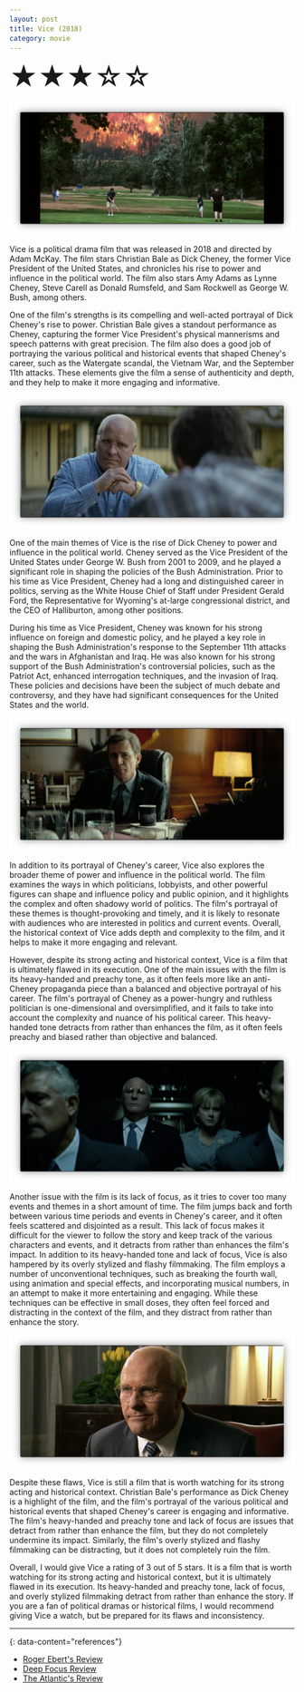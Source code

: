 ```yaml
---
layout: post
title: Vice (2018)
category: movie
---
```

<font size=7>★★★☆☆</font>

![img](https://raw.githubusercontent.com/abadari3/abadari3.github.io/master/_images/vice5.png)

Vice is a political drama film that was released in 2018 and directed by Adam McKay. The film stars Christian Bale as Dick Cheney, the former Vice President of the United States, and chronicles his rise to power and influence in the political world. The film also stars Amy Adams as Lynne Cheney, Steve Carell as Donald Rumsfeld, and Sam Rockwell as George W. Bush, among others.

One of the film's strengths is its compelling and well-acted portrayal of Dick Cheney's rise to power. Christian Bale gives a standout performance as Cheney, capturing the former Vice President's physical mannerisms and speech patterns with great precision. The film also does a good job of portraying the various political and historical events that shaped Cheney's career, such as the Watergate scandal, the Vietnam War, and the September 11th attacks. These elements give the film a sense of authenticity and depth, and they help to make it more engaging and informative.

<img src="https://raw.githubusercontent.com/abadari3/abadari3.github.io/master/_images/vice1.png" class="rightfloat" > 

One of the main themes of Vice is the rise of Dick Cheney to power and influence in the political world. Cheney served as the Vice President of the United States under George W. Bush from 2001 to 2009, and he played a significant role in shaping the policies of the Bush Administration. Prior to his time as Vice President, Cheney had a long and distinguished career in politics, serving as the White House Chief of Staff under President Gerald Ford, the Representative for Wyoming's at-large congressional district, and the CEO of Halliburton, among other positions.

During his time as Vice President, Cheney was known for his strong influence on foreign and domestic policy, and he played a key role in shaping the Bush Administration's response to the September 11th attacks and the wars in Afghanistan and Iraq. He was also known for his strong support of the Bush Administration's controversial policies, such as the Patriot Act, enhanced interrogation techniques, and the invasion of Iraq. These policies and decisions have been the subject of much debate and controversy, and they have had significant consequences for the United States and the world.

<img src="https://raw.githubusercontent.com/abadari3/abadari3.github.io/master/_images/vice2.png" class="leftfloat"> 

In addition to its portrayal of Cheney's career, Vice also explores the broader theme of power and influence in the political world. The film examines the ways in which politicians, lobbyists, and other powerful figures can shape and influence policy and public opinion, and it highlights the complex and often shadowy world of politics. The film's portrayal of these themes is thought-provoking and timely, and it is likely to resonate with audiences who are interested in politics and current events. Overall, the historical context of Vice adds depth and complexity to the film, and it helps to make it more engaging and relevant.

However, despite its strong acting and historical context, Vice is a film that is ultimately flawed in its execution. One of the main issues with the film is its heavy-handed and preachy tone, as it often feels more like an anti-Cheney propaganda piece than a balanced and objective portrayal of his career. The film's portrayal of Cheney as a power-hungry and ruthless politician is one-dimensional and oversimplified, and it fails to take into account the complexity and nuance of his political career. This heavy-handed tone detracts from rather than enhances the film, as it often feels preachy and biased rather than objective and balanced.

<img src="https://raw.githubusercontent.com/abadari3/abadari3.github.io/master/_images/vice3.png" class="rightfloat" > 

Another issue with the film is its lack of focus, as it tries to cover too many events and themes in a short amount of time. The film jumps back and forth between various time periods and events in Cheney's career, and it often feels scattered and disjointed as a result. This lack of focus makes it difficult for the viewer to follow the story and keep track of the various characters and events, and it detracts from rather than enhances the film's impact. In addition to its heavy-handed tone and lack of focus, Vice is also hampered by its overly stylized and flashy filmmaking. The film employs a number of unconventional techniques, such as breaking the fourth wall, using animation and special effects, and incorporating musical numbers, in an attempt to make it more entertaining and engaging. While these techniques can be effective in small doses, they often feel forced and distracting in the context of the film, and they distract from rather than enhance the story.

<img src="https://raw.githubusercontent.com/abadari3/abadari3.github.io/master/_images/vice4.png" class="leftfloat"> 

Despite these flaws, Vice is still a film that is worth watching for its strong acting and historical context. Christian Bale's performance as Dick Cheney is a highlight of the film, and the film's portrayal of the various political and historical events that shaped Cheney's career is engaging and informative. The film's heavy-handed and preachy tone and lack of focus are issues that detract from rather than enhance the film, but they do not completely undermine its impact. Similarly, the film's overly stylized and flashy filmmaking can be distracting, but it does not completely ruin the film.

Overall, I would give Vice a rating of 3 out of 5 stars. It is a film that is worth watching for its strong acting and historical context, but it is ultimately flawed in its execution. Its heavy-handed and preachy tone, lack of focus, and overly stylized filmmaking detract from rather than enhance the story. If you are a fan of political dramas or historical films, I would recommend giving Vice a watch, but be prepared for its flaws and inconsistency.

---
{: data-content="references"}
- [Roger Ebert's Review](https://www.rogerebert.com/reviews/vice-2018)
- [Deep Focus Review](https://deepfocusreview.com/reviews/vice/)
- [The Atlantic's Review](https://www.theatlantic.com/entertainment/archive/2018/12/vice-movie-review-dick-cheney-christian-bale-amy-adams-adam-mckay/578743/)
